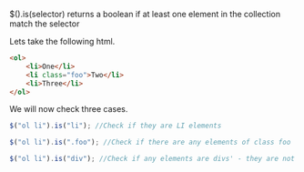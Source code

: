 $().is(selector) returns a boolean if at least one element in the collection match the selector

Lets take the following html.

```html
<ol>
    <li>One</li>
    <li class="foo">Two</li>
    <li>Three</li>
</ol>
```

We will now check three cases.

```js
$("ol li").is("li"); //Check if they are LI elements

$("ol li").is(".foo"); //Check if there are any elements of class foo

$("ol li").is("div"); //Check if any elements are divs' - they are not
```
